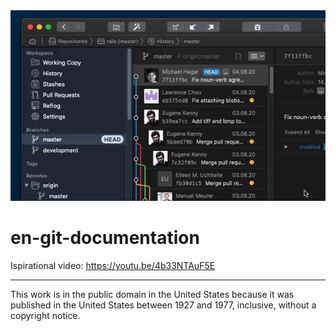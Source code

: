<img src="https://raw.githubusercontent.com/nazar-chepliaka/en-git-documentation/main/attachments/gif/teaser.gif">

# en-git-documentation

Ispirational video: https://youtu.be/4b33NTAuF5E

<hr></hr>

This work is in the public domain in the United States because it was published in the United States between 1927 and 1977, inclusive, without a copyright notice.
